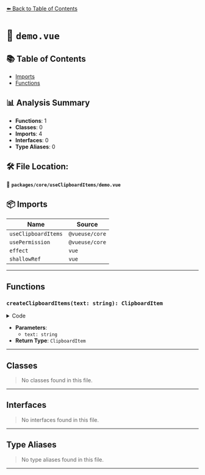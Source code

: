 [⬅️ Back to Table of Contents](../../../index.md)

# 📄 `demo.vue`

## 📚 Table of Contents

- [Imports](#imports)
- [Functions](#functions)

## 📊 Analysis Summary

- **Functions**: 1
- **Classes**: 0
- **Imports**: 4
- **Interfaces**: 0
- **Type Aliases**: 0

## 🛠️ File Location:
📂 **`packages/core/useClipboardItems/demo.vue`**

## 📦 Imports

| Name | Source |
|------|--------|
| `useClipboardItems` | `@vueuse/core` |
| `usePermission` | `@vueuse/core` |
| `effect` | `vue` |
| `shallowRef` | `vue` |


---

## Functions

### `createClipboardItems(text: string): ClipboardItem`

<details><summary>Code</summary>

```ts
function createClipboardItems(text: string) {
  const mime = 'text/plain'
  const blob = new Blob([text], { type: mime })
  return new ClipboardItem({
    [mime]: blob,
  })
}
```
</details>

- **Parameters**:
  - `text: string`
- **Return Type**: `ClipboardItem`

---

## Classes

> No classes found in this file.


---

## Interfaces

> No interfaces found in this file.


---

## Type Aliases

> No type aliases found in this file.


---